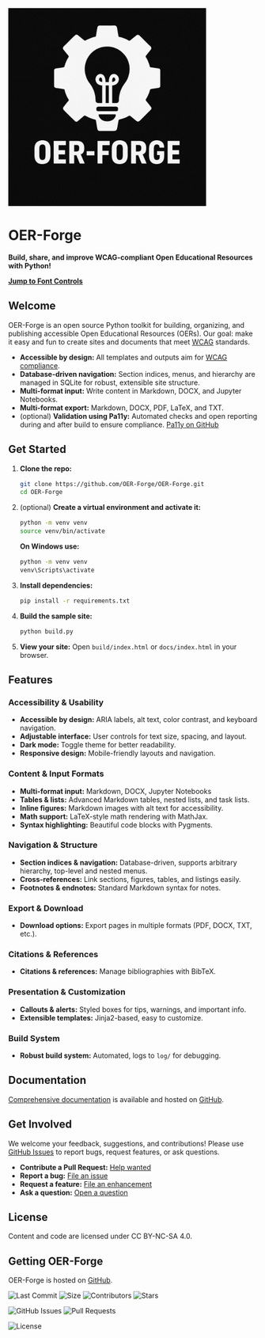 <img src="images/logo.png" alt="OER-Forge Logo" width="400" />
  
# OER-Forge
  
**Build, share, and improve WCAG-compliant Open Educational Resources with Python!**

[**Jump to Font Controls**](#font-controls)

## Welcome

OER-Forge is an open source Python toolkit for building, organizing, and publishing accessible Open Educational Resources (OERs). Our goal: make it easy and fun to create sites and documents that meet [WCAG](https://www.w3.org/WAI/standards-guidelines/wcag/) standards.

- **Accessible by design:** All templates and outputs aim for [WCAG compliance](https://www.w3.org/WAI/standards-guidelines/wcag/).
- **Database-driven navigation:** Section indices, menus, and hierarchy are managed in SQLite for robust, extensible site structure.
- **Multi-format input:** Write content in Markdown, DOCX, and Jupyter Notebooks.
- **Multi-format export:** Markdown, DOCX, PDF, LaTeX, and TXT.
- (optional) **Validation using Pa11y:** Automated checks and open reporting during and after build to ensure compliance. [Pa11y on GitHub](https://github.com/pa11y/pa11y)

## Get Started

1. **Clone the repo:**
   ```sh
   git clone https://github.com/OER-Forge/OER-Forge.git
   cd OER-Forge
   ```
2. (optional) **Create a virtual environment and activate it:**
   ```sh
   python -m venv venv
   source venv/bin/activate
   ```
   **On Windows use:**
   ```sh
   python -m venv venv
   venv\Scripts\activate
   ```

3. **Install dependencies:**
   ```sh
   pip install -r requirements.txt
   ```
4. **Build the sample site:**
   ```sh
   python build.py
   ```
5. **View your site:**
   Open `build/index.html` or `docs/index.html` in your browser.

## Features

### Accessibility & Usability
- **Accessible by design:** ARIA labels, alt text, color contrast, and keyboard navigation.
- **Adjustable interface:** User controls for text size, spacing, and layout.
- **Dark mode:** Toggle theme for better readability.
- **Responsive design:** Mobile-friendly layouts and navigation.

### Content & Input Formats
- **Multi-format input:** Markdown, DOCX, Jupyter Notebooks
- **Tables & lists:** Advanced Markdown tables, nested lists, and task lists.
- **Inline figures:** Markdown images with alt text for accessibility.
- **Math support:** LaTeX-style math rendering with MathJax.
- **Syntax highlighting:** Beautiful code blocks with Pygments.

### Navigation & Structure
- **Section indices & navigation:** Database-driven, supports arbitrary hierarchy, top-level and nested menus.
- **Cross-references:** Link sections, figures, tables, and listings easily.
- **Footnotes & endnotes:** Standard Markdown syntax for notes.

### Export & Download
- **Download options:** Export pages in multiple formats (PDF, DOCX, TXT, etc.).

### Citations & References
- **Citations & references:** Manage bibliographies with BibTeX.

### Presentation & Customization
- **Callouts & alerts:** Styled boxes for tips, warnings, and important info.
- **Extensible templates:** Jinja2-based, easy to customize.

### Build System
- **Robust build system:** Automated, logs to `log/` for debugging.

## Documentation

[Comprehensive documentation](https://oer-forge.github.io/docs/) is available and hosted on [GitHub](https://github.com/OER-Forge/docs).

## Get Involved

We welcome your feedback, suggestions, and contributions! Please use [GitHub Issues](https://github.com/OER-Forge/OER-Forge/issues) to report bugs, request features, or ask questions.

- **Contribute a Pull Request:** [Help wanted](https://github.com/OER-Forge/OER-Forge/labels/help%20wanted)
- **Report a bug:** [File an issue](https://github.com/OER-Forge/OER-Forge/issues/new?labels=bug)
- **Request a feature:** [File an enhancement](https://github.com/OER-Forge/OER-Forge/issues/new?labels=enhancement)
- **Ask a question:** [Open a question](https://github.com/OER-Forge/OER-Forge/issues/new?labels=question)

## License

Content and code are licensed under CC BY-NC-SA 4.0.

## Getting OER-Forge

OER-Forge is hosted on [GitHub](https://github.com/OER-Forge/OER-Forge).

![Last Commit](https://img.shields.io/github/last-commit/OER-Forge/OER-Forge)
![Size](https://img.shields.io/github/languages/code-size/OER-Forge/OER-Forge)
![Contributors](https://img.shields.io/github/contributors/OER-Forge/OER-Forge)
![Stars](https://img.shields.io/github/stars/OER-Forge/OER-Forge)

![GitHub Issues](https://img.shields.io/github/issues/OER-Forge/OER-Forge)
![Pull Requests](https://img.shields.io/github/issues-pr/OER-Forge/OER-Forge)

![License](https://img.shields.io/badge/license-CC%20BY--NC--SA%204.0-lightgrey.svg)

